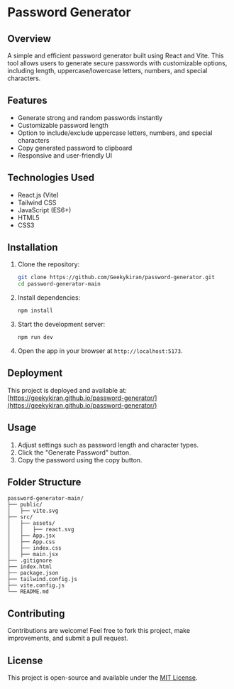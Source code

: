 # Password Generator

## Overview
A simple and efficient password generator built using React and Vite. This tool allows users to generate secure passwords with customizable options, including length, uppercase/lowercase letters, numbers, and special characters.

## Features
- Generate strong and random passwords instantly
- Customizable password length
- Option to include/exclude uppercase letters, numbers, and special characters
- Copy generated password to clipboard
- Responsive and user-friendly UI

## Technologies Used
- React.js (Vite)
- Tailwind CSS
- JavaScript (ES6+)
- HTML5
- CSS3

## Installation
1. Clone the repository:
   ```bash
   git clone https://github.com/Geekykiran/password-generator.git
   cd password-generator-main
   ```
2. Install dependencies:
   ```bash
   npm install
   ```
3. Start the development server:
   ```bash
   npm run dev
   ```
4. Open the app in your browser at `http://localhost:5173`.

## Deployment
This project is deployed and available at:
[https://geekykiran.github.io/password-generator/](https://geekykiran.github.io/password-generator/)

## Usage
1. Adjust settings such as password length and character types.
2. Click the "Generate Password" button.
3. Copy the password using the copy button.

## Folder Structure
```
password-generator-main/
├── public/
│   ├── vite.svg
├── src/
│   ├── assets/
│   │   ├── react.svg
│   ├── App.jsx
│   ├── App.css
│   ├── index.css
│   ├── main.jsx
├── .gitignore
├── index.html
├── package.json
├── tailwind.config.js
├── vite.config.js
└── README.md
```

## Contributing
Contributions are welcome! Feel free to fork this project, make improvements, and submit a pull request.

## License
This project is open-source and available under the [MIT License](LICENSE).


